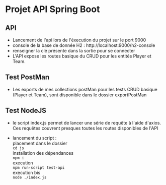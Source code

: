 # Projet API Spring Boot 

## API
- Lancement de l'api lors de l'éxecution du projet sur le port 9000
- console de la base de donnée H2 : http://localhost:9000/h2-console
- renseigner la clé présente dans la sortie pour se connecter
- L'API expose les routes basique du CRUD pour les entités Player et Team.

## Test PostMan
- Les exports de mes collections postMan pour les tests CRUD basique (Player et Team), sont disponible dans le dossier exportPostMan

## Test NodeJS
- le script index.js permet de lancer une série de requête à l'aide d'axios. Ces requêtes couvrent presques toutes les routes disponibles de l'API

- lancement du script :  
placement dans le dossier  
`cd js`  
installation des dépendances  
`npm i`  
execution  
`npm run-script test-api`  
execution bis  
`node ./index.js`  
